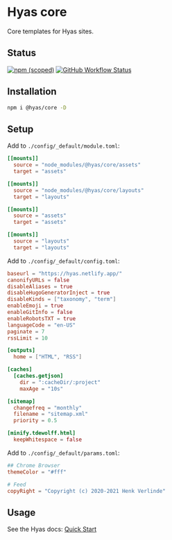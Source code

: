 # Hyas core

Core templates for Hyas sites.

## Status

[![npm (scoped)](https://img.shields.io/npm/v/@hyas/core?style=flat-square)](https://www.npmjs.com/package/@hyas/core) [![GitHub Workflow Status](https://img.shields.io/github/workflow/status/h-enk/hyas-core/CodeQL?style=flat-square)]((https://github.com/h-enk/hyas-core/actions/workflows/codeql.yml))

## Installation

```bash
npm i @hyas/core -D
```

## Setup

Add to `./config/_default/module.toml`:

```toml
[[mounts]]
  source = "node_modules/@hyas/core/assets"
  target = "assets"

[[mounts]]
  source = "node_modules/@hyas/core/layouts"
  target = "layouts"

[[mounts]]
  source = "assets"
  target = "assets"

[[mounts]]
  source = "layouts"
  target = "layouts"
```

Add to `./config/_default/config.toml`:

```toml
baseurl = "https://hyas.netlify.app/"
canonifyURLs = false
disableAliases = true
disableHugoGeneratorInject = true
disableKinds = ["taxonomy", "term"]
enableEmoji = true
enableGitInfo = false
enableRobotsTXT = true
languageCode = "en-US"
paginate = 7
rssLimit = 10

[outputs]
  home = ["HTML", "RSS"]

[caches]
  [caches.getjson]
    dir = ":cacheDir/:project"
    maxAge = "10s"

[sitemap]
  changefreq = "monthly"
  filename = "sitemap.xml"
  priority = 0.5

[minify.tdewolff.html]
  keepWhitespace = false
```

Add to `./config/_default/params.toml`:

```toml
## Chrome Browser
themeColor = "#fff"

# Feed
copyRight = "Copyright (c) 2020-2021 Henk Verlinde"
```

## Usage

See the Hyas docs: [Quick Start](https://gethyas.com/docs/prologue/quick-start/)
